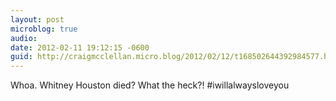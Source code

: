 ```yaml
---
layout: post
microblog: true
audio: 
date: 2012-02-11 19:12:15 -0600
guid: http://craigmcclellan.micro.blog/2012/02/12/t168502644392984577.html
---
```

Whoa. Whitney Houston died? What the heck?! #iwillalwaysloveyou
